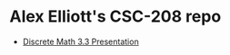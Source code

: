 # Alex Elliott's CSC-208 repo

- [Discrete Math 3.3 Presentation](https://github.com/aelliott26/csc208/blob/main/ch3/3.3_pres.md)
